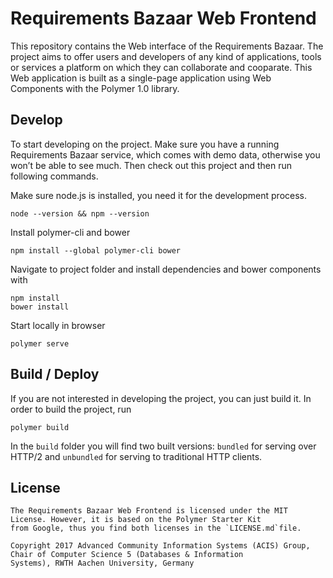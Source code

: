 Requirements Bazaar Web Frontend
================================

This repository contains the Web interface of the Requirements Bazaar. The project aims to offer users and developers of
any kind of applications, tools or services a platform on which they can collaborate and cooparate. This Web application
is built as a single-page application using Web Components with the Polymer 1.0 library.


Develop
----------
To start developing on the project. Make sure you have a running Requirements Bazaar service, which comes with demo
data, otherwise you won’t be able to see much. Then check out this project and then run following commands.

Make sure node.js is installed, you need it for the development process.
```
node --version && npm --version
```
Install polymer-cli and bower
```
npm install --global polymer-cli bower
```
Navigate to project folder and install dependencies and bower components with
```
npm install
bower install
```

Start locally in browser
```
polymer serve
```

Build / Deploy
----------
If you are not interested in developing the project, you can just build it. In order to build the project, run
```
polymer build
```
In the `build` folder you will find two built versions: `bundled` for serving over HTTP/2 and `unbundled` for serving
to traditional HTTP clients.


License
-------

```
The Requirements Bazaar Web Frontend is licensed under the MIT License. However, it is based on the Polymer Starter Kit
from Google, thus you find both licenses in the `LICENSE.md`file.

Copyright 2017 Advanced Community Information Systems (ACIS) Group, Chair of Computer Science 5 (Databases & Information
Systems), RWTH Aachen University, Germany

```

